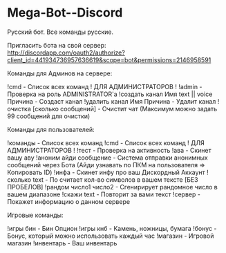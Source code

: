 # Mega-Bot--Discord
Русский бот. Все команды русские.

Пригласить бота на свой сервер: http://discordapp.com/oauth2/authorize?client_id=441934736957636619&scope=bot&permissions=2146958591

Команды для Админов на сервере:

!cmd - Список всех команд ! ДЛЯ АДМИНИСТРАТОРОВ !
!admin - Проверка на роль ADMINISTRATOR'a
!создать канал Имя text || voice Причина - Создаст канал
!удалить канал Имя Причина - Удалит канал
!очистка [сколько сообщений] - Очистит чат (Максимум можно задать 99 сообщений для очистки)

Команды для пользователей:

!команды - Список всех команд
!cmd - Список всех команд ! ДЛЯ АДМИНИСТРАТОРОВ !
!тест - Проверка на активность
!ава - Скинет вашу аву
!аноним айди сообщение - Система отправки анонимных сообщений через Бота (Айди узнавать по ПКМ на пользователя => Копировать ID)
!инфа - Скинет инфу про ваш Дискордный Аккаунт
!сколько text - По считает кол-во символов в вашем тексте [БЕЗ ПРОБЕЛОВ]
!рандом число1 число2 - Сгенирирует рандомное число в вашем диапазоне
!скажи text - Повторит за вами текст
!сервер - Покажет информацию о данном сервере

Игровые команды:

!игры бин - Бин Опцион
!игры кнб - Камень, ножницы, бумага
!бонус - Бонус, который можно использовать каждый час
!магазин - Игровой магазин
!инвентарь - Ваш инвентарь
